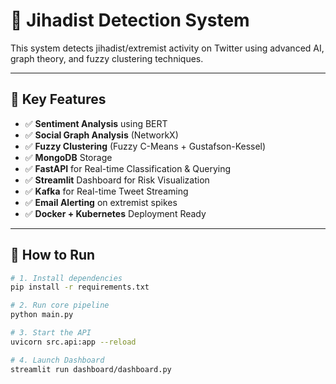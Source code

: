 # 🚨 Jihadist Detection System

This system detects jihadist/extremist activity on Twitter using advanced AI, graph theory, and fuzzy clustering techniques.

---

## 📌 Key Features

- ✅ **Sentiment Analysis** using BERT
- ✅ **Social Graph Analysis** (NetworkX)
- ✅ **Fuzzy Clustering** (Fuzzy C-Means + Gustafson-Kessel)
- ✅ **MongoDB** Storage
- ✅ **FastAPI** for Real-time Classification & Querying
- ✅ **Streamlit** Dashboard for Risk Visualization
- ✅ **Kafka** for Real-time Tweet Streaming
- ✅ **Email Alerting** on extremist spikes
- ✅ **Docker + Kubernetes** Deployment Ready

---

## 🚀 How to Run

```bash
# 1. Install dependencies
pip install -r requirements.txt

# 2. Run core pipeline
python main.py

# 3. Start the API
uvicorn src.api:app --reload

# 4. Launch Dashboard
streamlit run dashboard/dashboard.py
